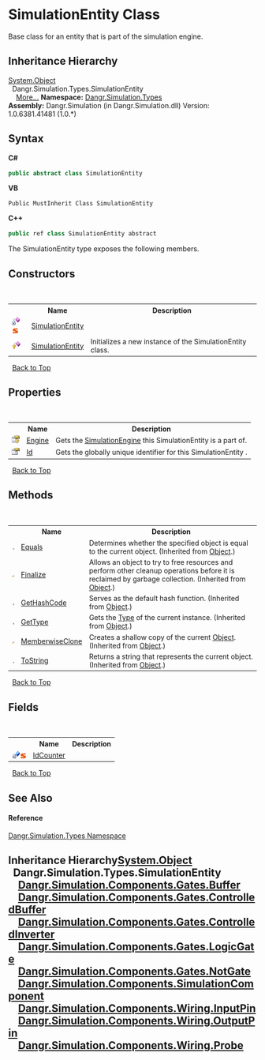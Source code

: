 # SimulationEntity Class
 

Base class for an entity that is part of the simulation engine.


## Inheritance Hierarchy
<a href="http://msdn2.microsoft.com/en-us/library/e5kfa45b" target="_blank">System.Object</a><br />&nbsp;&nbsp;Dangr.Simulation.Types.SimulationEntity<br />&nbsp;&nbsp;&nbsp;&nbsp;<a href="#inheritance-hierarchy">More...</a>
**Namespace:**&nbsp;<a href="N_Dangr_Simulation_Types">Dangr.Simulation.Types</a><br />**Assembly:**&nbsp;Dangr.Simulation (in Dangr.Simulation.dll) Version: 1.0.6381.41481 (1.0.*)

## Syntax

**C#**<br />
``` C#
public abstract class SimulationEntity
```

**VB**<br />
``` VB
Public MustInherit Class SimulationEntity
```

**C++**<br />
``` C++
public ref class SimulationEntity abstract
```

The SimulationEntity type exposes the following members.


## Constructors
&nbsp;<table><tr><th></th><th>Name</th><th>Description</th></tr><tr><td>![Private method](media/privmethod.gif "Private method")![Static member](media/static.gif "Static member")</td><td><a href="M_Dangr_Simulation_Types_SimulationEntity__cctor">SimulationEntity</a></td><td /></tr><tr><td>![Protected method](media/protmethod.gif "Protected method")</td><td><a href="M_Dangr_Simulation_Types_SimulationEntity__ctor">SimulationEntity</a></td><td>
Initializes a new instance of the SimulationEntity class.</td></tr></table>&nbsp;
<a href="#simulationentity-class">Back to Top</a>

## Properties
&nbsp;<table><tr><th></th><th>Name</th><th>Description</th></tr><tr><td>![Protected property](media/protproperty.gif "Protected property")</td><td><a href="P_Dangr_Simulation_Types_SimulationEntity_Engine">Engine</a></td><td>
Gets the <a href="T_Dangr_Simulation_SimulationEngine">SimulationEngine</a> this SimulationEntity is a part of.</td></tr><tr><td>![Public property](media/pubproperty.gif "Public property")</td><td><a href="P_Dangr_Simulation_Types_SimulationEntity_Id">Id</a></td><td>
Gets the globally unique identifier for this SimulationEntity .</td></tr></table>&nbsp;
<a href="#simulationentity-class">Back to Top</a>

## Methods
&nbsp;<table><tr><th></th><th>Name</th><th>Description</th></tr><tr><td>![Public method](media/pubmethod.gif "Public method")</td><td><a href="http://msdn2.microsoft.com/en-us/library/bsc2ak47" target="_blank">Equals</a></td><td>
Determines whether the specified object is equal to the current object.
 (Inherited from <a href="http://msdn2.microsoft.com/en-us/library/e5kfa45b" target="_blank">Object</a>.)</td></tr><tr><td>![Protected method](media/protmethod.gif "Protected method")</td><td><a href="http://msdn2.microsoft.com/en-us/library/4k87zsw7" target="_blank">Finalize</a></td><td>
Allows an object to try to free resources and perform other cleanup operations before it is reclaimed by garbage collection.
 (Inherited from <a href="http://msdn2.microsoft.com/en-us/library/e5kfa45b" target="_blank">Object</a>.)</td></tr><tr><td>![Public method](media/pubmethod.gif "Public method")</td><td><a href="http://msdn2.microsoft.com/en-us/library/zdee4b3y" target="_blank">GetHashCode</a></td><td>
Serves as the default hash function.
 (Inherited from <a href="http://msdn2.microsoft.com/en-us/library/e5kfa45b" target="_blank">Object</a>.)</td></tr><tr><td>![Public method](media/pubmethod.gif "Public method")</td><td><a href="http://msdn2.microsoft.com/en-us/library/dfwy45w9" target="_blank">GetType</a></td><td>
Gets the <a href="http://msdn2.microsoft.com/en-us/library/42892f65" target="_blank">Type</a> of the current instance.
 (Inherited from <a href="http://msdn2.microsoft.com/en-us/library/e5kfa45b" target="_blank">Object</a>.)</td></tr><tr><td>![Protected method](media/protmethod.gif "Protected method")</td><td><a href="http://msdn2.microsoft.com/en-us/library/57ctke0a" target="_blank">MemberwiseClone</a></td><td>
Creates a shallow copy of the current <a href="http://msdn2.microsoft.com/en-us/library/e5kfa45b" target="_blank">Object</a>.
 (Inherited from <a href="http://msdn2.microsoft.com/en-us/library/e5kfa45b" target="_blank">Object</a>.)</td></tr><tr><td>![Public method](media/pubmethod.gif "Public method")</td><td><a href="http://msdn2.microsoft.com/en-us/library/7bxwbwt2" target="_blank">ToString</a></td><td>
Returns a string that represents the current object.
 (Inherited from <a href="http://msdn2.microsoft.com/en-us/library/e5kfa45b" target="_blank">Object</a>.)</td></tr></table>&nbsp;
<a href="#simulationentity-class">Back to Top</a>

## Fields
&nbsp;<table><tr><th></th><th>Name</th><th>Description</th></tr><tr><td>![Private field](media/privfield.gif "Private field")![Static member](media/static.gif "Static member")</td><td><a href="F_Dangr_Simulation_Types_SimulationEntity_IdCounter">IdCounter</a></td><td /></tr></table>&nbsp;
<a href="#simulationentity-class">Back to Top</a>

## See Also


#### Reference
<a href="N_Dangr_Simulation_Types">Dangr.Simulation.Types Namespace</a><br />

## Inheritance Hierarchy<a href="http://msdn2.microsoft.com/en-us/library/e5kfa45b" target="_blank">System.Object</a><br />&nbsp;&nbsp;Dangr.Simulation.Types.SimulationEntity<br />&nbsp;&nbsp;&nbsp;&nbsp;<a href="T_Dangr_Simulation_Components_Gates_Buffer">Dangr.Simulation.Components.Gates.Buffer</a><br />&nbsp;&nbsp;&nbsp;&nbsp;<a href="T_Dangr_Simulation_Components_Gates_ControlledBuffer">Dangr.Simulation.Components.Gates.ControlledBuffer</a><br />&nbsp;&nbsp;&nbsp;&nbsp;<a href="T_Dangr_Simulation_Components_Gates_ControlledInverter">Dangr.Simulation.Components.Gates.ControlledInverter</a><br />&nbsp;&nbsp;&nbsp;&nbsp;<a href="T_Dangr_Simulation_Components_Gates_LogicGate">Dangr.Simulation.Components.Gates.LogicGate</a><br />&nbsp;&nbsp;&nbsp;&nbsp;<a href="T_Dangr_Simulation_Components_Gates_NotGate">Dangr.Simulation.Components.Gates.NotGate</a><br />&nbsp;&nbsp;&nbsp;&nbsp;<a href="T_Dangr_Simulation_Components_SimulationComponent">Dangr.Simulation.Components.SimulationComponent</a><br />&nbsp;&nbsp;&nbsp;&nbsp;<a href="T_Dangr_Simulation_Components_Wiring_InputPin">Dangr.Simulation.Components.Wiring.InputPin</a><br />&nbsp;&nbsp;&nbsp;&nbsp;<a href="T_Dangr_Simulation_Components_Wiring_OutputPin">Dangr.Simulation.Components.Wiring.OutputPin</a><br />&nbsp;&nbsp;&nbsp;&nbsp;<a href="T_Dangr_Simulation_Components_Wiring_Probe">Dangr.Simulation.Components.Wiring.Probe</a><br />